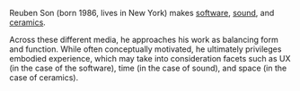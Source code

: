 Reuben Son (born 1986, lives in New York) makes [software](/#software), [sound](/#sound), and [ceramics](/#ceramics).

Across these different media, he approaches his work as balancing form and function. While often conceptually motivated, he ultimately privileges embodied experience, which may take into consideration facets such as UX (in the case of the software), time (in the case of sound), and space (in the case of ceramics).